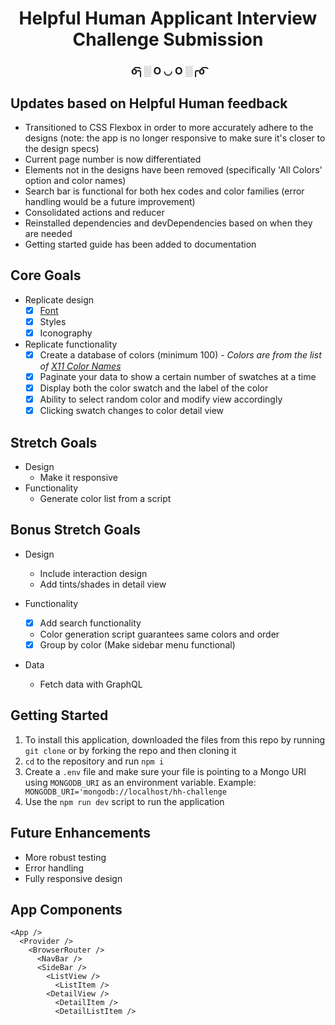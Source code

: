 <h1 align="center">Helpful Human Applicant Interview Challenge Submission</h1>
<h3 align="center">o͡͡͡╮░ O ◡ O ░╭o͡͡͡</h3>

## Updates based on Helpful Human feedback
- Transitioned to CSS Flexbox in order to more accurately adhere to the designs (note: the app is no longer responsive to make sure it's closer to the design specs)
- Current page number is now differentiated
- Elements not in the designs have been removed (specifically 'All Colors' option and color names)
- Search bar is functional for both hex codes and color families (error handling would be a future improvement)
- Consolidated actions and reducer
- Reinstalled dependencies and devDependencies based on when they are needed
- Getting started guide has been added to documentation

## Core Goals
- Replicate design
  - [x] [Font](./FONT.md)
  - [x] Styles
  - [x] Iconography
- Replicate functionality
  - [x] Create a database of colors (minimum 100) - _Colors are from the list of [X11 Color Names](https://en.wikipedia.org/wiki/X11_color_names)_
  - [x] Paginate your data to show a certain number of swatches at a time
  - [x] Display both the color swatch and the label of the color
  - [x] Ability to select random color and modify view accordingly
  - [x] Clicking swatch changes to color detail view

## Stretch Goals
- Design
  - Make it responsive
- Functionality
  - Generate color list from a script

## Bonus Stretch Goals
- Design
  - Include interaction design
  - Add tints/shades in detail view 

- Functionality
  - [x] Add search functionality
  - Color generation script guarantees same colors and order
  - [x] Group by color (Make sidebar menu functional)

- Data
  - Fetch data with GraphQL

## Getting Started
1. To install this application, downloaded the files from this repo by running `git clone` or by forking the repo and then cloning it
2. `cd` to the repository and run `npm i`
3. Create a `.env` file and make sure your file is pointing to a Mongo URI using `MONGODB_URI` as an environment variable. Example: ` MONGODB_URI='mongodb://localhost/hh-challenge`
4. Use the `npm run dev` script  to run the application

## Future Enhancements
- More robust testing
- Error handling
- Fully responsive design

## App Components
```
<App />
  <Provider />
    <BrowserRouter />
      <NavBar />
      <SideBar />
        <ListView />
          <ListItem />
        <DetailView />
          <DetailItem />
          <DetailListItem />
```